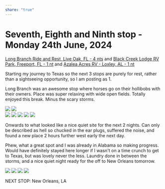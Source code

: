 ```yaml
---
share: "true"
---
```

<!--
published: 2024-07-02
image: https://library.wamphlett.net/photos/vamphlett/blog/7/L/IMG_5070.jpg
title: Seventh,Eighth and Ninth stop, Monday 24th June, 2024
slug: June24
next: New Orleans, LA
-->
# Seventh, Eighth and Ninth stop - Monday 24th June, 2024


[Long Branch Ride and Rest, Live Oak, FL - 4 nts](https://longbranchrestandride.com) and [Black Creek Lodge RV Park, Freeport, FL - 1 nt](https://www.blackcreeklodgerv.com) and [Azalea Acres RV - Loxley, AL - 1 nt](https://www.azaleaacresrvpark.com)

Starting my journey to Texas so the next 3 stops are purely for rest, rather than a sightseeing opportunity, so I am posting as 1.

Long Branch was an awesome stop where horses go on their hollibobs with their owners. Place was super relaxing with wide open fields. Totally enjoyed this break. Minus the scary storms.

<div class="images really small">
<img src="https://library.wamphlett.net/photos/vamphlett/blog/8/P/IMG_0037.jpg" />
<img src="https://library.wamphlett.net/photos/vamphlett/blog/8/P/IMG_0040.jpg" />
</div>
<div class="images really small">
<img src="https://library.wamphlett.net/photos/vamphlett/blog/8/L/IMG_0023.jpg" />
<img src="https://library.wamphlett.net/photos/vamphlett/blog/8/L/IMG_0024.jpg" />
<img src="https://library.wamphlett.net/photos/vamphlett/blog/8/L/IMG_0026.jpg" />
<img src="https://library.wamphlett.net/photos/vamphlett/blog/8/L/IMG_0032.jpg" />
<img src="https://library.wamphlett.net/photos/vamphlett/blog/8/L/IMG_0036.jpg" />
</div>

Onwards to what looked like a nice quiet site for the next 2 nights. Can only be described as hell so chucked in the ear plugs, suffered the noise, and found a new place 2 hours further west early the next day.

Phew, what a great spot and I was already in Alabama so making progress.  Would have definitely stayed here longer if I wasn't on a time crunch to get to Texas, but was lovely never the less. Laundry done in between the storms, and a nice quiet night ready for the off to New Orleans tomorrow.

<div class="images really small">
<img src="https://library.wamphlett.net/photos/vamphlett/blog/8/L/IMG_0065.jpg" />
<img src="https://library.wamphlett.net/photos/vamphlett/blog/8/L/IMG_0064.jpg" />
<img src="https://library.wamphlett.net/photos/vamphlett/blog/8/L/IMG_0059.jpg" />
<img src="https://library.wamphlett.net/photos/vamphlett/blog/8/L/IMG_0058.jpg" />
</div>

NEXT STOP: New Orleans, LA
